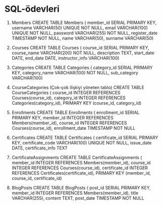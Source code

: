 # SQL-ödevleri
1. Members
CREATE TABLE Members (
    member_id SERIAL PRIMARY KEY,
    username VARCHAR(50) UNIQUE NOT NULL,
    email VARCHAR(100) UNIQUE NOT NULL,
    password VARCHAR(255) NOT NULL,
    register_date TIMESTAMP NOT NULL,
    name VARCHAR(50),
    surname VARCHAR(50)


2. Courses
CREATE TABLE Courses (
    course_id SERIAL PRIMARY KEY,
    course_name VARCHAR(200) NOT NULL,
    description TEXT,
    start_date DATE,
    end_date DATE,
    instructor_info VARCHAR(100)

3. Categories
CREATE TABLE Categories (
    category_id SERIAL PRIMARY KEY,
    category_name VARCHAR(100) NOT NULL,
    sub_category VARCHAR(100)


4. CourseCategories (Çok-çok ilişkiyi yöneten tablo)
CREATE TABLE CourseCategories (
    course_id INTEGER REFERENCES Courses(course_id),
    category_id INTEGER REFERENCES Categories(category_id),
    PRIMARY KEY (course_id, category_id)


5. Enrollments
CREATE TABLE Enrollments (
    enrollment_id SERIAL PRIMARY KEY,
    member_id INTEGER REFERENCES Members(member_id),
    course_id INTEGER REFERENCES Courses(course_id),
    enrollment_date TIMESTAMP NOT NULL

6. Certificates
CREATE TABLE Certificates (
    certificate_id SERIAL PRIMARY KEY,
    certificate_code VARCHAR(100) UNIQUE NOT NULL,
    issue_date DATE,
    certificate_info TEXT


7. CertificateAssignments
CREATE TABLE CertificateAssignments (
    member_id INTEGER REFERENCES Members(member_id),
    course_id INTEGER REFERENCES Courses(course_id),
    certificate_id INTEGER REFERENCES Certificates(certificate_id),
    PRIMARY KEY (member_id, course_id, certificate_id)

8. BlogPosts
CREATE TABLE BlogPosts (
    post_id SERIAL PRIMARY KEY,
    member_id INTEGER REFERENCES Members(member_id),
    title VARCHAR(255),
    content TEXT,
    post_date TIMESTAMP NOT NULL

